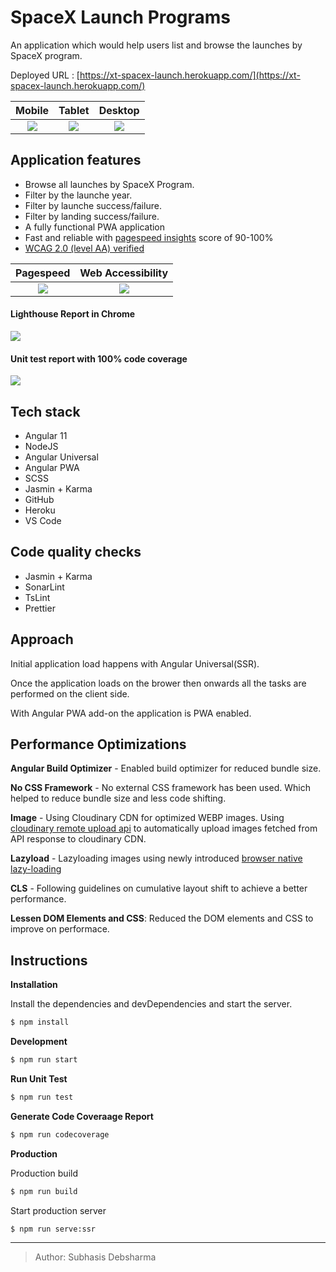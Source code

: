 # SpaceX Launch Programs

An application which would help users list and browse the launches by SpaceX program.

Deployed URL : [https://xt-spacex-launch.herokuapp.com/](https://xt-spacex-launch.herokuapp.com/)

|                                               Mobile                                               |                                             Tablet                                              |                                               Desktop                                               |
| :------------------------------------------------------------------------------------------------: | :---------------------------------------------------------------------------------------------: | :-------------------------------------------------------------------------------------------------: |
| ![](https://res.cloudinary.com/dw9ojz2hi/image/upload/v1605441971/xt-media/report/mobile-view.png) | ![](https://res.cloudinary.com/dw9ojz2hi/image/upload/v1605441980/xt-media/report/tab-view.png) | ![](https://res.cloudinary.com/dw9ojz2hi/image/upload/v1605441972/xt-media/report/desktop-view.png) |

## Application features

- Browse all launches by SpaceX Program.
- Filter by the launche year.
- Filter by launche success/failure.
- Filter by landing success/failure.
- A fully functional PWA application
- Fast and reliable with [pagespeed insights](https://developers.google.com/speed/pagespeed/insights/?url=https%3A%2F%2Fxt-spacex-launch.herokuapp.com%2F) score of 90-100%
- [WCAG 2.0 (level AA) verified](https://achecker.ca/checker/index.php)

|                                                 Pagespeed                                                  |                                              Web Accessibility                                              |
| :--------------------------------------------------------------------------------------------------------: | :---------------------------------------------------------------------------------------------------------: |
| ![](https://res.cloudinary.com/dw9ojz2hi/image/upload/v1605441952/xt-media/report/page-speed-insights.png) | ![](https://res.cloudinary.com/dw9ojz2hi/image/upload/v1605441971/xt-media/report/accessibility-review.png) |

#### Lighthouse Report in Chrome

![](https://res.cloudinary.com/dw9ojz2hi/image/upload/v1605441970/xt-media/report/lighthouse.png)

#### Unit test report with 100% code coverage

![](https://res.cloudinary.com/dw9ojz2hi/image/upload/v1605441971/xt-media/report/code-coverage.png)

## Tech stack

- Angular 11
- NodeJS
- Angular Universal
- Angular PWA
- SCSS
- Jasmin + Karma
- GitHub
- Heroku
- VS Code

## Code quality checks

- Jasmin + Karma
- SonarLint
- TsLint
- Prettier

## Approach

Initial application load happens with Angular Universal(SSR).

Once the application loads on the brower then onwards all the tasks are performed on the client side.

With Angular PWA add-on the application is PWA enabled.

## Performance Optimizations

**Angular Build Optimizer** - Enabled build optimizer for reduced bundle size.

**No CSS Framework** - No external CSS framework has been used. Which helped to reduce bundle size and less code shifting.

**Image** - Using Cloudinary CDN for optimized WEBP images. Using[ cloudinary remote upload api](https://cloudinary.com/documentation/fetch_remote_images#auto_upload_remote_resources) to automatically upload images fetched from API response to cloudinary CDN.

**Lazyload** - Lazyloading images using newly introduced [browser native lazy-loading](https://web.dev/native-lazy-loading/)

**CLS** - Following guidelines on cumulative layout shift to achieve a better performance.

**Lessen DOM Elements and CSS**: Reduced the DOM elements and CSS to improve on performace.

## Instructions

**Installation**

Install the dependencies and devDependencies and start the server.

```sh
$ npm install
```

**Development**

```sh
$ npm run start
```

**Run Unit Test**

```sh
$ npm run test
```

**Generate Code Coveraage Report**

```sh
$ npm run codecoverage
```

**Production**

Production build

```sh
$ npm run build
```

Start production server

```sh
$ npm run serve:ssr
```

---

> Author: Subhasis Debsharma
